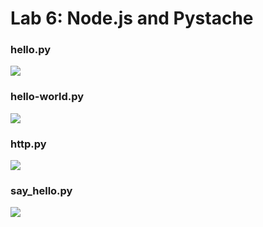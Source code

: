 # Lab 6: Node.js and Pystache

### hello.py
![](assets/hello.png)



### hello-world.py
![](assets/helloWorld.png)

### http.py
![](assets/http.png)

### say_hello.py
![](assets/Pystache.png)